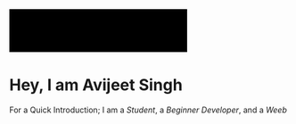 <img src="https://github.com/Avijeet69/Avijeet69/blob/main/Data/Hello-World.gif?raw=true" alt="Hello, World!">

# Hey, I am Avijeet Singh
For a Quick Introduction; I am a _Student_, a _Beginner Developer_, and a _Weeb_
